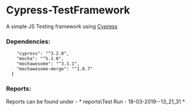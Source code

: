 # Cypress-TestFramework
A simple JS Testing framework using [Cypress](https://github.com/cypress-io/cypress)

### Dependencies: ###

```"devDependencies": {
    "cypress": "^3.2.0",
    "mocha": "^5.2.0",
    "mochawesome": "^3.1.1",
    "mochawesome-merge": "^1.0.7"
  }
```
  
### Reports: ###
  
Reports can be found under - * reports\Test Run - 18-03-2019--13_21_31 *
